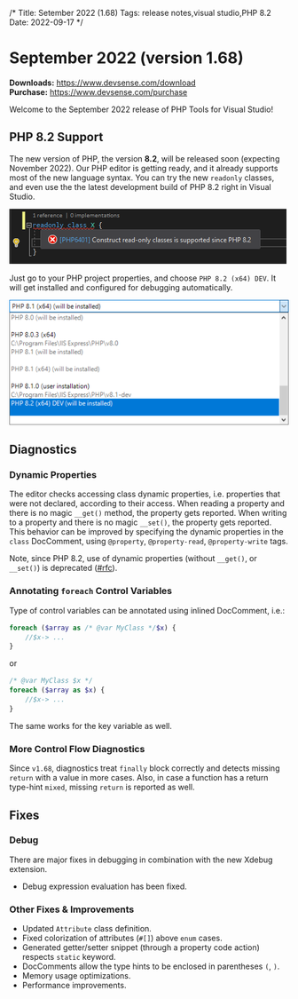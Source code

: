/*
Title: Setember 2022 (1.68)
Tags: release notes,visual studio,PHP 8.2
Date: 2022-09-17
*/

# September 2022 (version 1.68)

**Downloads:** https://www.devsense.com/download<br/>
**Purchase:** https://www.devsense.com/purchase

Welcome to the September 2022 release of PHP Tools for Visual Studio!

## PHP 8.2 Support

The new version of PHP, the version **8.2**, will be released soon (expecting November 2022). Our PHP editor is getting ready, and it already supports most of the new language syntax. You can try the new `readonly` classes, and even use the the latest development build of PHP 8.2 right in Visual Studio.

![php readonly class in older PHP](imgs/vs-readonly-class-warning.png)

Just go to your PHP project properties, and choose `PHP 8.2 (x64) DEV`. It will get installed and configured for debugging automatically.

![PHP 8.2 installation](imgs/php-8-2-selection.png)

## Diagnostics

### Dynamic Properties

The editor checks accessing class dynamic properties, i.e. properties that were not declared, according to their access. When reading a property and there is no magic `__get()` method, the property gets reported. When writing to a property and there is no magic `__set()`, the property gets reported. This behavior can be improved by specifying the dynamic properties in the `class` DocComment, using `@property`, `@property-read`, `@property-write` tags.

Note, since PHP 8.2, use of dynamic properties (without `__get()`, or `__set()`) is deprecated ([#rfc](https://wiki.php.net/rfc/deprecate_dynamic_properties)).

### Annotating `foreach` Control Variables

Type of control variables can be annotated using inlined DocComment, i.e.:

```php
foreach ($array as /* @var MyClass */$x) {
    //$x-> ...
}
```

or

```php
/* @var MyClass $x */
foreach ($array as $x) {
    //$x-> ...
}
```

The same works for the key variable as well.

### More Control Flow Diagnostics

Since `v1.68`, diagnostics treat `finally` block correctly and detects missing `return` with a value in more cases. Also, in case a function has a return type-hint `mixed`, missing `return` is reported as well.

## Fixes

### Debug

There are major fixes in debugging in combination with the new Xdebug extension.

- Debug expression evaluation has been fixed.

### Other Fixes &amp; Improvements

- Updated `Attribute` class definition.
- Fixed colorization of attributes (`#[]`) above `enum` cases.
- Generated getter/setter snippet (through a property code action) respects `static` keyword.
- DocComments allow the type hints to be enclosed in parentheses `(`, `)`.
- Memory usage optimizations.
- Performance improvements.
